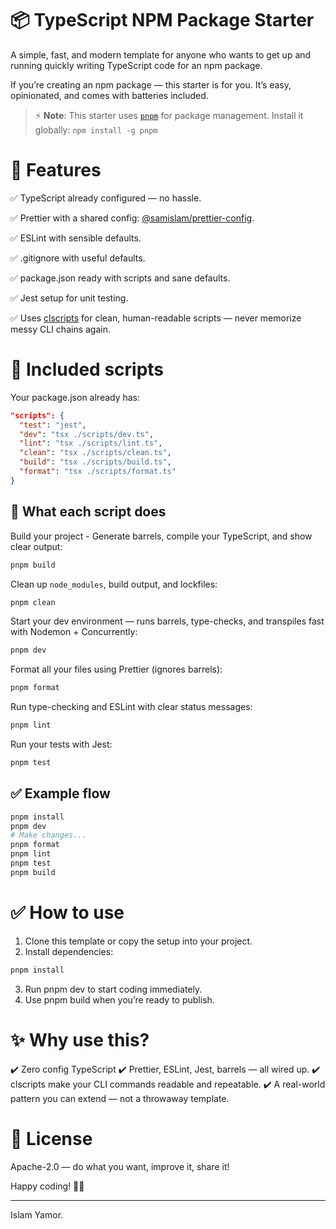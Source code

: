 # 📦 TypeScript NPM Package Starter
A simple, fast, and modern template for anyone who wants to get up and running quickly writing TypeScript code for an npm package.

If you’re creating an npm package — this starter is for you.
It’s easy, opinionated, and comes with batteries included.

> ⚡ **Note**:  This starter uses [`pnpm`](https://pnpm.io) for package management.
> Install it globally: `npm install -g pnpm`


# 🚀 Features

✅ TypeScript already configured — no hassle.

✅ Prettier with a shared config: [@samislam/prettier-config](https://www.npmjs.com/package/@samislam/prettier-config).

✅ ESLint with sensible defaults.

✅ .gitignore with useful defaults.

✅ package.json ready with scripts and sane defaults.

✅ Jest setup for unit testing.

✅ Uses [clscripts](https://github.com/CommandLineScripts) for clean, human-readable scripts — never memorize messy CLI chains again.

# 📂 Included scripts
Your package.json already has:
```json
"scripts": {
  "test": "jest",
  "dev": "tsx ./scripts/dev.ts",
  "lint": "tsx ./scripts/lint.ts",
  "clean": "tsx ./scripts/clean.ts",
  "build": "tsx ./scripts/build.ts",
  "format": "tsx ./scripts/format.ts"
}
```
## 📜 What each script does

Build your project - Generate barrels, compile your TypeScript, and show clear output:  
```bash
pnpm build
```

Clean up `node_modules`, build output, and lockfiles:  
```bash
pnpm clean
```

Start your dev environment — runs barrels, type-checks, and transpiles fast with Nodemon + Concurrently:  
```bash
pnpm dev
```

Format all your files using Prettier (ignores barrels):  
```bash
pnpm format
```

Run type-checking and ESLint with clear status messages:  
```bash
pnpm lint
```

Run your tests with Jest:  
```bash
pnpm test
```

## ✅ Example flow

```bash
pnpm install
pnpm dev
# Make changes...
pnpm format
pnpm lint
pnpm test
pnpm build
```


# ✅ How to use
1. Clone this template or copy the setup into your project.
2. Install dependencies:
```bash
pnpm install
```
3. Run pnpm dev to start coding immediately.
4. Use pnpm build when you’re ready to publish.

# ✨ Why use this?
✔️ Zero config TypeScript
✔️ Prettier, ESLint, Jest, barrels — all wired up.
✔️ clscripts make your CLI commands readable and repeatable.
✔️ A real-world pattern you can extend — not a throwaway template.

# 📢 License
Apache-2.0 — do what you want, improve it, share it!

Happy coding! 🚀✨

---

Islam Yamor.